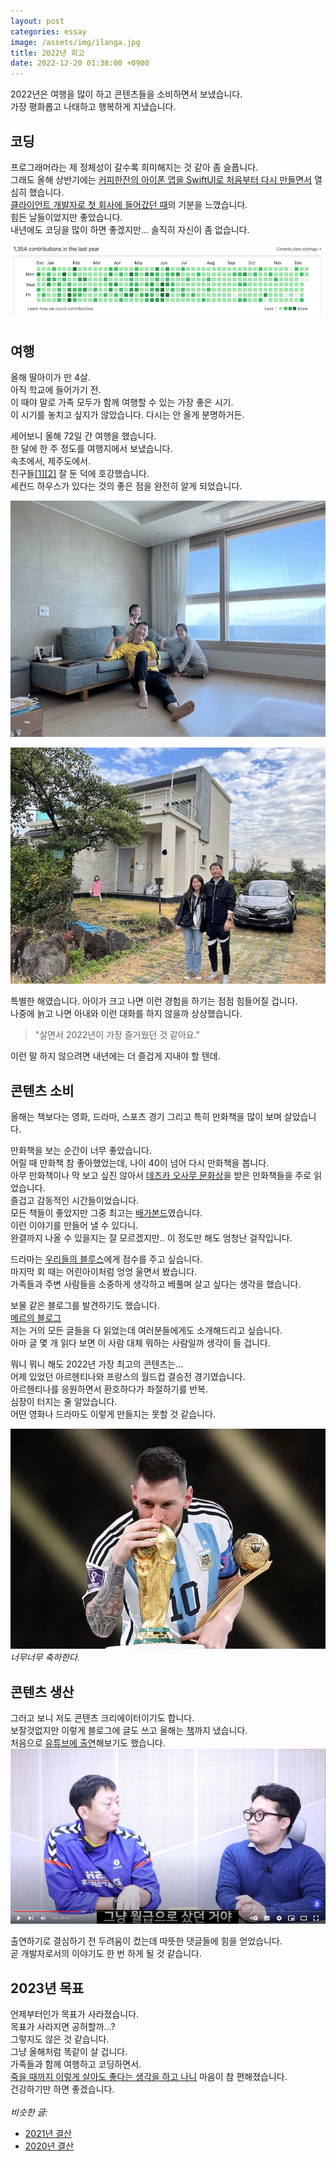 ```yaml
---
layout: post
categories: essay
image: /assets/img/ilanga.jpg
title: 2022년 회고
date: 2022-12-20 01:38:00 +0900
---
```


2022년은 여행을 많이 하고 콘텐츠들을 소비하면서 보냈습니다.  
가장 평화롭고 나태하고 행복하게 지냈습니다.

## 코딩
프로그래머라는 제 정체성이 갈수록 희미해지는 것 같아 좀 슬픕니다.  
그래도 올해 상반기에는 [커피한잔의 아이폰 앱을 SwiftUI로 처음부터 다시 만들면서](/essay/2022/06/13/ios-developer-too.html) 열심히 했습니다.  
[클라이언트 개발자로 첫 회사에 들어갔던 때](/essay/2021/09/14/제가-서버랑-클라이언트랑-다-할게요.html)의 기분을 느꼈습니다.  
힘든 날들이었지만 좋았습니다.  
내년에도 코딩을 많이 하면 좋겠지만... 솔직히 자신이 좀 없습니다.

![Github 잔디](/assets/img/2022_github.png)

## 여행
올해 딸아이가 만 4살.  
아직 학교에 들어가기 전.  
이 때야 말로 가족 모두가 함께 여행할 수 있는 가장 좋은 시기.  
이 시기를 놓치고 싶지가 않았습니다. 다시는 안 올게 분명하거든.

세어보니 올해 72일 간 여행을 했습니다.  
한 달에 한 주 정도를 여행지에서 보냈습니다.  
속초에서, 제주도에서.  
친구들[[1]](https://brunch.co.kr/@buildingking/119)[[2]](https://brunch.co.kr/@buildingking/120) 잘 둔 덕에 호강했습니다.  
세컨드 하우스가 있다는 것의 좋은 점을 완전히 알게 되었습니다.

![속초](/assets/img/ilanga.jpg)

![제주도](/assets/img/jeju.jpg)

특별한 해였습니다. 아이가 크고 나면 이런 경험을 하기는 점점 힘들어질 겁니다.    
나중에 늙고 나면 아내와 이런 대화를 하지 않을까 상상했습니다.  
> "살면서 2022년이 가장 즐거웠던 것 같아요."

이런 말 하지 않으려면 내년에는 더 즐겁게 지내야 할 텐데.  

## 콘텐츠 소비
올해는 책보다는 영화, 드라마, 스포츠 경기 그리고 특히 만화책을 많이 보며 살았습니다.

만화책을 보는 순간이 너무 좋았습니다.  
어릴 때 만화책 참 좋아했었는데, 나이 40이 넘어 다시 만화책을 봅니다.  
아무 만화책이나 막 보고 싶진 않아서 [데즈카 오사무 문화상](https://namu.wiki/w/%EB%8D%B0%EC%A6%88%EC%B9%B4%20%EC%98%A4%EC%82%AC%EB%AC%B4%20%EB%AC%B8%ED%99%94%EC%83%81)을 받은 만화책들을 주로 읽었습니다.  
즐겁고 감동적인 시간들이었습니다.  
모든 책들이 좋았지만 그중 최고는 [배가본드](https://namu.wiki/w/%EB%B0%B0%EA%B0%80%EB%B3%B8%EB%93%9C)였습니다.  
이런 이야기를 만들어 낼 수 있다니.  
완결까지 나올 수 있을지는 잘 모르겠지만.. 이 정도만 해도 엄청난 걸작입니다.

드라마는 [우리들의 블루스](https://brunch.co.kr/@buildingking/130)에게 점수를 주고 싶습니다.  
마지막 회 때는 어린아이처럼 엉엉 울면서 봤습니다.  
가족들과 주변 사람들을 소중하게 생각하고 베풀며 살고 싶다는 생각을 했습니다.  

보물 같은 블로그를 발견하기도 했습니다.  
[메르의 블로그](https://blog.naver.com/ranto28)  
저는 거의 모든 글들을 다 읽었는데 여러분들에게도 소개해드리고 싶습니다.  
아마 글 몇 개 읽다 보면 이 사람 대체 뭐하는 사람일까 생각이 들 겁니다.

뭐니 뭐니 해도 2022년 가장 최고의 콘텐츠는...  
어제 있었던 아르헨티나와 프랑스의 월드컵 결승전 경기였습니다.  
아르헨티나를 응원하면서 환호하다가 좌절하기를 반복.  
심장이 터지는 줄 알았습니다.  
어떤 영화나 드라마도 이렇게 만들지는 못할 것 같습니다.

![메시](/assets/img/messi.jpg)  
*너무너무 축하한다.*

## 콘텐츠 생산
그러고 보니 저도 콘텐츠 크리에이터이기도 합니다.  
보잘것없지만 이렇게 블로그에 글도 쓰고 올해는 [책](/essay/2022/11/15/the-joys-and-sorrows-building-owner.html)까지 냈습니다.  
처음으로 [유튜브에 출연](https://www.youtube.com/watch?v=V68UjWYIw1o)해보기도 했습니다.
![김단테 유튜브](/assets/img/dante.png)

출연하기로 결심하기 전 두려움이 컸는데 따뜻한 댓글들에 힘을 얻었습니다.  
곧 개발자로서의 이야기도 한 번 하게 될 것 같습니다.

## 2023년 목표
언제부터인가 목표가 사라졌습니다.  
목표가 사라지면 공허할까...?  
그렇지도 않은 것 같습니다.  
그냥 올해처럼 똑같이 살 겁니다.  
가족들과 함께 여행하고 코딩하면서.  
[죽을 때까지 이렇게 살아도 좋다는 생각을 하고 나니](/essay/2022/04/09/an-ordinary-day.html) 마음이 참 편해졌습니다.  
건강하기만 하면 좋겠습니다.
<br>
<br>
*비슷한 글:*
* [2021년 결산](https://brunch.co.kr/@buildingking/106)
* [2020년 결산](https://brunch.co.kr/@buildingking/46)